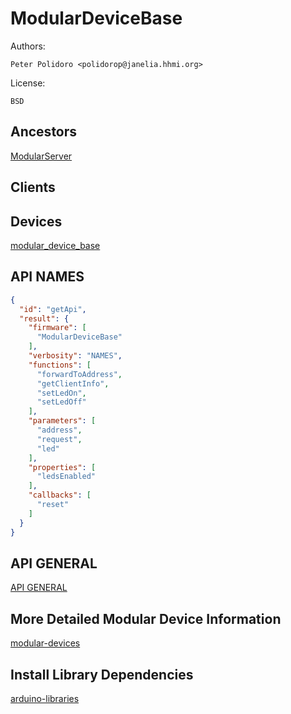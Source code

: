 # ModularDeviceBase

Authors:

    Peter Polidoro <polidorop@janelia.hhmi.org>

License:

    BSD

## Ancestors

[ModularServer](https://github.com/janelia-arduino/ModularServer)

## Clients

## Devices

[modular_device_base](https://github.com/janelia-modular-devices/modular_device_base.git)

## API NAMES

```json
{
  "id": "getApi",
  "result": {
    "firmware": [
      "ModularDeviceBase"
    ],
    "verbosity": "NAMES",
    "functions": [
      "forwardToAddress",
      "getClientInfo",
      "setLedOn",
      "setLedOff"
    ],
    "parameters": [
      "address",
      "request",
      "led"
    ],
    "properties": [
      "ledsEnabled"
    ],
    "callbacks": [
      "reset"
    ]
  }
}
```

## API GENERAL

[API GENERAL](./api/)

## More Detailed Modular Device Information

[modular-devices](https://github.com/janelia-modular-devices/modular-devices)

## Install Library Dependencies

[arduino-libraries](https://github.com/janelia-arduino/arduino-libraries)
